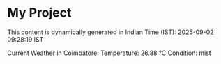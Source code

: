 # My Project

This content is dynamically generated in Indian Time (IST): 2025-09-02 09:28:19 IST


Current Weather in Coimbatore:
Temperature: 26.88 °C
Condition: mist
